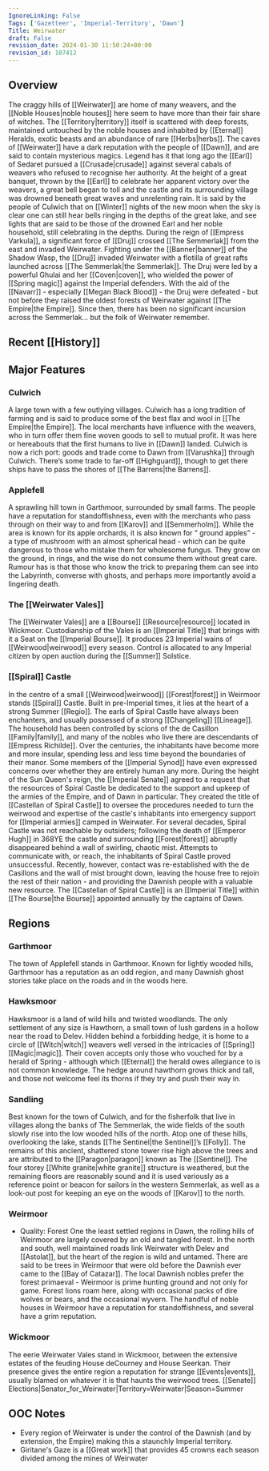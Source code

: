 ```yaml
---
IgnoreLinking: False
Tags: ['Gazetteer', 'Imperial-Territory', 'Dawn']
Title: Weirwater
draft: False
revision_date: 2024-01-30 11:50:24+00:00
revision_id: 107412
---
```


## Overview
The craggy hills of [[Weirwater]] are home of many weavers, and the [[Noble Houses|noble houses]] here seem to have more than their fair share of witches. The [[Territory|territory]] itself is scattered with deep forests, maintained untouched by the noble houses and inhabited by [[Eternal]] Heralds, exotic beasts and an abundance of rare [[Herbs|herbs]]. The caves of [[Weirwater]] have a dark reputation with the people of [[Dawn]], and are said to contain mysterious magics.
Legend has it that long ago the [[Earl]] of Sedaret pursued a [[Crusade|crusade]] against several cabals of weavers who refused to recognise her authority. At the height of a great banquet, thrown by the [[Earl]] to celebrate her apparent victory over the weavers, a great bell began to toll and the castle and its surrounding village was drowned beneath great waves and unrelenting rain. It is said by the people of Culwich that on [[Winter]] nights of the new moon when the sky is clear one can still hear bells ringing in the depths of the great lake, and see lights that are said to be those of the drowned Earl and her noble household, still celebrating in the depths.
During the reign of [[Empress Varkula]], a significant force of [[Druj]] crossed [[The Semmerlak]] from the east and invaded Weirwater. Fighting under the [[Banner|banner]] of the Shadow Wasp, the [[Druj]] invaded Weirwater with a flotilla of great rafts launched across [[The Semmerlak|the Semmerlak]]. The Druj were led by a powerful Ghulai and her [[Coven|coven]], who wielded the power of [[Spring magic]] against the Imperial defenders. With the aid of the [[Navarr]] - especially [[Megan Black Blood]] - the Druj were defeated - but not before they raised the oldest forests of Weirwater against [[The Empire|the Empire]]. Since then, there has been no significant incursion across the Semmerlak... but the folk of Weirwater remember.
## Recent [[History]]
## Major Features
### Culwich
A large town with a few outlying villages. Culwich has a long tradition of farming and is said to produce some of the best flax and wool in [[The Empire|the Empire]]. The local merchants have influence with the weavers, who in turn offer them fine woven goods to sell to mutual profit. It was here or hereabouts that the first humans to live in [[Dawn]] landed. Culwich is now a rich port: goods and trade come to Dawn from [[Varushka]] through Culwich. There’s some trade to far-off [[Highguard]], though to get there ships have to pass the shores of [[The Barrens|the Barrens]]. 
### Applefell
A sprawling hill town in Garthmoor, surrounded by small farms. The people have a reputation for standoffishness, even with the merchants who pass through on their way to and from [[Karov]] and [[Semmerholm]]. While the area is known for its apple orchards, it is also known for “ ground apples” - a type of mushroom with an almost spherical head - which can be quite dangerous to those who mistake them for wholesome fungus. They grow on the ground, in rings, and the wise do not consume them without great care. Rumour has is that those who know the trick to preparing them can see into the Labyrinth, converse with ghosts, and perhaps more importantly avoid a lingering death.
### The [[Weirwater Vales]]
The [[Weirwater Vales]] are a [[Bourse]] [[Resource|resource]] located in Wickmoor. Custodianship of the Vales is an [[Imperial Title]] that brings with it a Seat on the [[Imperial Bourse]]. It produces 23 Imperial wains of [[Weirwood|weirwood]] every season. Control is allocated to any Imperial citizen by open auction during the [[Summer]] Solstice.
### [[Spiral]] Castle
In the centre of a small [[Weirwood|weirwood]] [[Forest|forest]] in Weirmoor stands [[Spiral]] Castle. Built in pre-Imperial times, it lies at the heart of a strong Summer [[Regio]]. The earls of Spiral Castle have always been enchanters, and usually possessed of a strong [[Changeling]] [[Lineage]]. The household has been controlled by scions of the de Casillon [[Family|family]], and many of the nobles who live there are descendants of [[Empress Richilde]]. Over the centuries, the inhabitants have become more and more insular, spending less and less time beyond the boundaries of their manor. Some members of the [[Imperial Synod]] have even expressed concerns over whether they are entirely human any more. 
During the height of the Sun Queen's reign, the [[Imperial Senate]] agreed to a request that the resources of Spiral Castle be dedicated to the support and upkeep of the armies of the Empire, and of Dawn in particular. They created the title of [[Castellan of Spiral Castle]] to oversee the procedures needed to turn the weirwood and expertise of the castle's inhabitants into emergency support for [[Imperial armies]] camped in Weirwater.
For several decades, Spiral Castle was not reachable by outsiders; following the death of [[Emperor Hugh]] in 368YE the castle and surrounding [[Forest|forest]] abruptly disappeared behind a wall of swirling, chaotic mist. Attempts to communicate with, or reach, the inhabitants of Spiral Castle proved unsuccessful. Recently, however, contact was re-established with the de Casillons and the wall of mist brought down, leaving the house free to rejoin the rest of their nation - and providing the Dawnish people with a valuable new resource.
The [[Castellan of Spiral Castle]] is an [[Imperial Title]] within [[The Bourse|the Bourse]] appointed annually by the captains of Dawn.
## Regions
### Garthmoor
The town of Applefell stands in Garthmoor. Known for lightly wooded hills, Garthmoor has a reputation as an odd region, and many Dawnish ghost stories take place on the roads and in the woods here.
### Hawksmoor
Hawksmoor is a land of wild hills and twisted woodlands. The only settlement of any size is Hawthorn, a small town of lush gardens in a hollow near the road to Delev. Hidden behind a forbidding hedge, it is home to a circle of [[Witch|witch]] weavers well versed in the intricacies of [[Spring]] [[Magic|magic]]. Their coven accepts only those who vouched for by a herald of Spring - although which [[Eternal]] the herald owes allegiance to is not common knowledge. The hedge around hawthorn grows thick and tall, and those not welcome feel its thorns if they try and push their way in.
### Sandling
Best known for the town of Culwich, and for the fisherfolk that live in villages along the banks of The Semmerlak, the wide fields of the south slowly rise into the low wooded hills of the north. Atop one of these hills, overlooking the lake, stands [[The Sentinel|the Sentinel]]’s [[Folly]]. The remains of this ancient, shattered stone tower rise high above the trees and are attributed to the [[Paragon|paragon]] known as The [[Sentinel]]. The four storey [[White granite|white granite]] structure is weathered, but the remaining floors are reasonably sound and it is used variously as a reference point or beacon for sailors in the western Semmerlak, as well as a look-out post for keeping an eye on the woods of [[Karov]] to the north.
### Weirmoor
* Quality: Forest
One the least settled regions in Dawn, the rolling hills of Weirmoor are largely covered by an old and tangled forest. In the north and south, well maintained roads link Weirwater with Delev and [[Astolat]], but the heart of the region is wild and untamed. There are said to be trees in Weirmoor that were old before the Dawnish ever came to the [[Bay of Catazar]]. The local Dawnish nobles prefer the forest primaeval - Weirmoor is prime hunting ground and not only for game. Forest lions roam here, along with occasional packs of dire wolves or bears, and the occasional wyvern. The handful of noble houses in Weirmoor have a reputation for standoffishness, and several have a grim reputation.
### Wickmoor
The eerie Weirwater Vales stand in Wickmoor, between the extensive estates of the feuding House deCourney and House Seerkan. Their presence gives the entire region a reputation for strange [[Events|events]], usually blamed on whatever it is that haunts the weirwood trees.
[[Senate]] Elections|Senator_for_Weirwater|Territory=Weirwater|Season=Summer
## OOC Notes
* Every region of Weirwater is under the control of the Dawnish (and by extension, the Empire) making this a staunchly Imperial territory.
* Giritane's Gaze is a [[Great work]] that provides 45 crowns each season divided among the mines of Weirwater